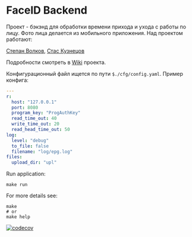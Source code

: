 # FaceID Backend

Проект - бэкэнд для обработки времени прихода и ухода с работы по лицу.
Фото лица делается из мобильного приложения.
Над проектом работают:

[Степан Волков](https://github.com/stepan2volkov),
[Стас Кузнецов](https://github.com/smart48ru)

Подробности смотреть в [Wiki](https://github.com/smart48ru/FaceIDAppFaceIDBackend/wiki) проекта.

Конфигурационный файл ищется по пути `$./cfg/config.yaml`. Пример конфига:

```yaml
---
r:
  host: "127.0.0.1"
  port: 8080
  program_key: "ProgAuthKey"
  read_time_out: 40
  write_time_out: 20
  read_head_time_out: 50
log:
  level: "debug"
  to_file: false
  filename: "log/epg.log"
files:
  upload_dir: "upl"
```

Run application:
```shell
make run
```

For more details see:
```shell
make
# or
make help
```

[![codecov](https://codecov.io/gh/smart48ru/FaceIDBackend/branch/main/graph/badge.svg?token=0QBDIQB1YN)](https://codecov.io/gh/smart48ru/FaceIDBackend)